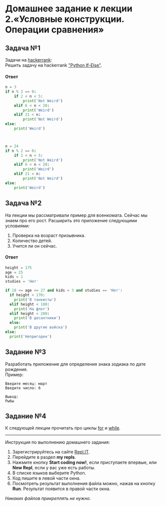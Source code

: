 # Домашнее задание к лекции 2.«Условные конструкции. Операции сравнения»

## Задача №1
Задачи на [hackerrank](https://www.hackerrank.com/domains/python):  
Решить задачу на hackerrank ["Python If-Else"](https://www.hackerrank.com/challenges/py-if-else/problem).  

#### Ответ

```python
n = 3
if n % 2 == 0:
    if 2 < n < 5:
        print('Not Weird')
    elif 6 < n < 20:
        print('Weird')
    elif 21 < n:
        print('Not Weird')
else:
    print('Weird')       



n = 24
if n % 2 == 0:
    if 2 < n < 5:
        print('Not Weird')
    elif 6 < n < 20:
        print('Weird')
    elif 21 < n:
        print('Not Weird')
else:
    print('Weird')       
```

## Задача №2
На лекции мы рассматривали пример для военкомата. Сейчас мы знаем про его рост. Расширить это приложение следующими условиями:
1. Проверка на возраст призывника.
2. Количество детей.
3. Учится ли он сейчас.

#### Ответ

```python
height = 175
age = 25
kids = 1
studies = 'Нет'

if 18 <= age <= 27 and kids < 3 and studies == 'Нет':
  if height < 170:
    print('В танкисты')
  elif height < 180:
    print('На флот')
  elif height < 200:
    print('В десантники')
  else:
    print('В другие войска')
else:
  print('Непригоден')
```

## Задание №3
Разработать приложение для определения знака зодиака по дате рождения.  
Пример:  
```
Введите месяц: март
Введите число: 6

Вывод:
Рыбы
```

## Задание №4
К следующей лекции прочитать про циклы [for](https://foxford.ru/wiki/informatika/tsikl-for-v-python) и
 [while](https://foxford.ru/wiki/informatika/tsikl-while-v-python).

---
Инструкция по выполнению домашнего задания:

1. Зарегистрируйтесь на сайте [Repl.IT](https://repl.it/).
2. Перейдите в раздел **my repls**.
3. Нажмите кнопку **Start coding now!**, если приступаете впервые, или **New Repl**, если у вас уже есть работы.
4. В списке языков выберите Python.
5. Код пишите в левой части окна.
6. Посмотреть результат выполнения файла можно, нажав на кнопку **Run**. Результат появится в правой части окна.


*Никаких файлов прикреплять не нужно.*
